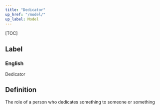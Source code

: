 ```yaml
---
title: "Dedicator"
up_href: "/model/"
up_label: Model
---
```


[TOC]

## Label

### English
Dedicator


## Definition
The role of a person who dedicates something to someone or something 


    
